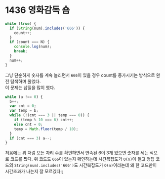 # 1436 영화감독 숌

```js
while (true) {
  if (String(num).includes('666')) {
    count++;
  }
  if (count === N) {
    console.log(num);
    break;
  }
  num++;
}
```
그냥 단순하게 숫자를 계속 늘리면서 `666`이 있을 경우 count를 증가시키는 방식으로 완전 탐색하며 풀었다.  
이 문제는 삽질을 많이 했다.  
```js
while (a !== 0) {
  b++;
  var cnt = 0;
  var temp = b;
  while (!(cnt === 3 || temp === 0)) {
    if (temp % 10 === 6) cnt++;
    else cnt = 0;
    temp = Math.floor(temp / 10);
  }
  if (cnt === 3) a--;
}
```
처음에는 위 처럼 모든 자리 수를 확인하면서 연속된 6이 3개 있으면 숫자를 세는 식으로 코드를 짰다. 위 코드도 `666`이 있는지 확인하는데 시간복잡도가 `O(n)`이 들고 정답 코드의 `String(num).includes('666')`도 시간복잡도가 `O(n)`이라는데 왜 한 코드만이 시간초과가 나는지 잘 모르겠다;;